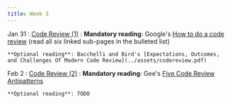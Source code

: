 ```yaml
---
title: Week 3
---
```


Jan 31
: [Code Review (1)](#)
  : **Mandatory reading**: Google's [How to do a code review](https://google.github.io/eng-practices/review/reviewer/) (read all six linked sub-pages in the bulleted list)

    **Optional reading**: Bacchelli and Bird's [Expectations, Outcomes, and Challenges Of Modern Code Review](../assets/codereview.pdf)

Feb 2
: [Code Review (2)](#)
  : **Mandatory reading**: Gee's [Five Code Review Antipatterns](https://blogs.oracle.com/javamagazine/post/five-code-review-antipatterns)

    **Optional reading**: TODO

